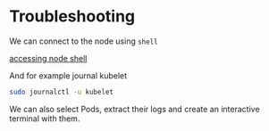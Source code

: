 # Troubleshooting

We can connect to the node using `shell`

[accessing node shell](./resources/accessing-node-shell.png)

And for example journal kubelet

```bash
sudo journalctl -u kubelet
```

We can also select Pods, extract their logs and create an interactive terminal with them.